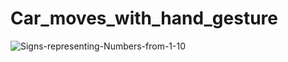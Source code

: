 # Car_moves_with_hand_gesture
![Signs-representing-Numbers-from-1-10](https://github.com/Shuvo018/Car_moves_with_hand_gesture-by-Serial_communication-/assets/80082187/04f09ced-eb7f-4f39-b6c5-dec5d759b1e2)
